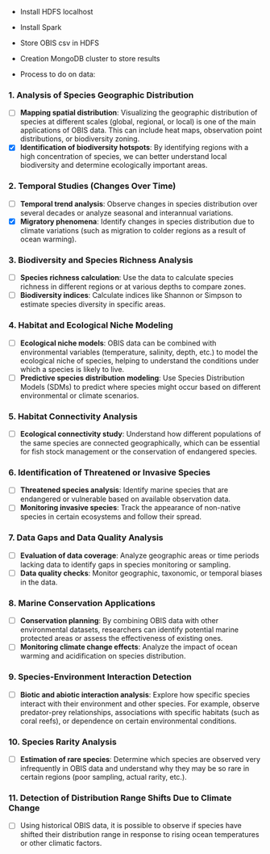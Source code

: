 - Install HDFS localhost

- Install Spark

- Store OBIS csv in HDFS

- Creation MongoDB cluster to store results

- Process to do on data:

### 1. **Analysis of Species Geographic Distribution**
   - [ ] **Mapping spatial distribution**: Visualizing the geographic distribution of species at different scales (global, regional, or local) is one of the main applications of OBIS data. This can include heat maps, observation point distributions, or biodiversity zoning.
   - [x] **Identification of biodiversity hotspots**: By identifying regions with a high concentration of species, we can better understand local biodiversity and determine ecologically important areas.

### 2. **Temporal Studies (Changes Over Time)**
   - [ ] **Temporal trend analysis**: Observe changes in species distribution over several decades or analyze seasonal and interannual variations.
   - [x] **Migratory phenomena**: Identify changes in species distribution due to climate variations (such as migration to colder regions as a result of ocean warming).

### 3. **Biodiversity and Species Richness Analysis**
   - [ ] **Species richness calculation**: Use the data to calculate species richness in different regions or at various depths to compare zones.
   - [ ] **Biodiversity indices**: Calculate indices like Shannon or Simpson to estimate species diversity in specific areas.

### 4. **Habitat and Ecological Niche Modeling**
   - [ ] **Ecological niche models**: OBIS data can be combined with environmental variables (temperature, salinity, depth, etc.) to model the ecological niche of species, helping to understand the conditions under which a species is likely to live.
   - [ ] **Predictive species distribution modeling**: Use Species Distribution Models (SDMs) to predict where species might occur based on different environmental or climate scenarios.

### 5. **Habitat Connectivity Analysis**
   - [ ] **Ecological connectivity study**: Understand how different populations of the same species are connected geographically, which can be essential for fish stock management or the conservation of endangered species.

### 6. **Identification of Threatened or Invasive Species**
   - [ ] **Threatened species analysis**: Identify marine species that are endangered or vulnerable based on available observation data.
   - [ ] **Monitoring invasive species**: Track the appearance of non-native species in certain ecosystems and follow their spread.

### 7. **Data Gaps and Data Quality Analysis**
   - [ ] **Evaluation of data coverage**: Analyze geographic areas or time periods lacking data to identify gaps in species monitoring or sampling.
   - [ ] **Data quality checks**: Monitor geographic, taxonomic, or temporal biases in the data.

### 8. **Marine Conservation Applications**
   - [ ] **Conservation planning**: By combining OBIS data with other environmental datasets, researchers can identify potential marine protected areas or assess the effectiveness of existing ones.
   - [ ] **Monitoring climate change effects**: Analyze the impact of ocean warming and acidification on species distribution.

### 9. **Species-Environment Interaction Detection**
   - [ ] **Biotic and abiotic interaction analysis**: Explore how specific species interact with their environment and other species. For example, observe predator-prey relationships, associations with specific habitats (such as coral reefs), or dependence on certain environmental conditions.

### 10. **Species Rarity Analysis**
   - [ ] **Estimation of rare species**: Determine which species are observed very infrequently in OBIS data and understand why they may be so rare in certain regions (poor sampling, actual rarity, etc.).

### 11. **Detection of Distribution Range Shifts Due to Climate Change**
   - [ ] Using historical OBIS data, it is possible to observe if species have shifted their distribution range in response to rising ocean temperatures or other climatic factors.

